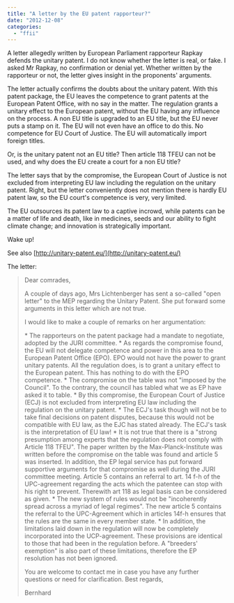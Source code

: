 ```yaml
---
title: "A letter by the EU patent rapporteur?"
date: "2012-12-08"
categories: 
  - "ffii"
---
```


A letter allegedly written by European Parliament rapporteur Rapkay defends the unitary patent. I do not know whether the letter is real, or fake. I asked Mr Rapkay, no confirmation or denial yet. Whether written by the rapporteur or not, the letter gives insight in the proponents' arguments.

The letter actually confirms the doubts about the unitary patent. With this patent package, the EU leaves the competence to grant patents at the European Patent Office, with no say in the matter. The regulation grants a unitary effect to the European patent, without the EU having any influence on the process. A non EU title is upgraded to an EU title, but the EU never puts a stamp on it. The EU will not even have an office to do this. No competence for EU Court of Justice. The EU will automatically import foreign titles.

Or, is the unitary patent not an EU title? Then article 118 TFEU can not be used, and why does the EU create a court for a non EU title?

The letter says that by the compromise, the European Court of Justice is not excluded from interpreting EU law including the regulation on the unitary patent. Right, but the letter conveniently does not mention there is hardly EU patent law, so the EU court's competence is very, very limited.

The EU outsources its patent law to a captive incrowd, while patents can be a matter of life and death, like in medicines, seeds and our ability to fight climate change; and innovation is strategically important.

Wake up!

See also [http://unitary-patent.eu/](http://unitary-patent.eu/)

The letter:

> Dear comrades,
> 
> A couple of days ago, Mrs Lichtenberger has sent a so-called "open letter" to the MEP regarding the Unitary Patent. She put forward some arguments in this letter which are not true.
> 
> I would like to make a couple of remarks on her argumentation:
> 
> \* The rapporteurs on the patent package had a mandate to negotiate, adopted by the JURI committee. \* As regards the compromise found, the EU will not delegate competence and power in this area to the European Patent Office (EPO). EPO would not have the power to grant unitary patents. All the regulation does, is to grant a unitary effect to the European patent. This has nothing to do with the EPO competence. \* The compromise on the table was not "imposed by the Council". To the contrary, the council has tabled what we as EP have asked it to table. \* By this compromise, the European Court of Justice (ECJ) is not excluded from interpreting EU law including the regulation on the unitary patent. \* The ECJ's task though will not be to take final decisions on patent disputes, because this would not be compatible with EU law, as the EJC has stated already. The ECJ's task is the interpretation of EU law! \* It is not true that there is a "strong presumption among experts that the regulation does not comply with Article 118 TFEU". The paper written by the Max-Planck-Institute was written before the compromise on the table was found and article 5 was inserted. In addition, the EP legal service has put forward supportive arguments for that compromise as well during the JURI committee meeting. Article 5 contains an referral to art. 14 f-h of the UPC-agreement regarding the acts which the patentee can stop with his right to prevent. Therewith art 118 as legal basis can be considered as given. \* The new system of rules would not be "incoherently spread across a myriad of legal regimes". The new article 5 contains the referral to the UPC-Agreement which in articles 14f-h ensures that the rules are the same in every member state. \* In addition, the limitations laid down in the regulation will now be completely incorporated into the UCP-agreement. These provisions are identical to those that had been in the regulation before. A "breeders' exemption" is also part of these limitations, therefore the EP resolution has not been ignored.
> 
> You are welcome to contact me in case you have any further questions or need for clarification. Best regards,
> 
> Bernhard
